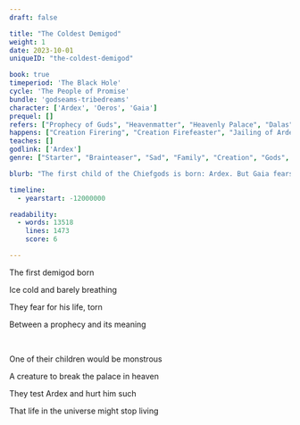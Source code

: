 ```yaml
---
draft: false

title: "The Coldest Demigod"
weight: 1
date: 2023-10-01
uniqueID: "the-coldest-demigod"

book: true
timeperiod: 'The Black Hole'
cycle: 'The People of Promise'
bundle: 'godseams-tribedreams'
character: ['Ardex', 'Oeros', 'Gaia']
prequel: []
refers: ["Prophecy of Guds", "Heavenmatter", "Heavenly Palace", "Dalas", "Zyme", "Earthwaker", "Skydancer", "Sunbeamer", "Garden of Eden"]
happens: ["Creation Firering", "Creation Firefeaster", "Jailing of Ardex", "Birth of Ardex"]
teaches: []
godlink: ['Ardex']
genre: ["Starter", "Brainteaser", "Sad", "Family", "Creation", "Gods", "Biology"]

blurb: "The first child of the Chiefgods is born: Ardex. But Gaia fears he is a monster they must destroy, while Oeros' fatherly pride perhaps gives Ardex too many helping hands."

timeline:
  - yearstart: -12000000

readability:
  - words: 13518
    lines: 1473
    score: 6

---
```


The first demigod born

Ice cold and barely breathing

They fear for his life, torn

Between a prophecy and its meaning

&nbsp;

One of their children would be monstrous

A creature to break the palace in heaven

They test Ardex and hurt him such

That life in the universe might stop living